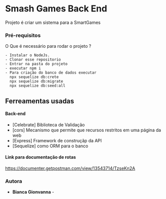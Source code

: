 # Smash Games Back End

Projeto é criar um sistema para a SmartGames

### Pré-requisitos

O Que é necessário para rodar o projeto ?

```
- Instalar o NodeJs.
- Clonar esse repositorio
- Entrar na pasta do projeto
- executar npm i
- Para criação do banco de dados executar
  npx sequelize db:crete
  npx sequelize db:migrate
  npx sequelize db:seed:all

```

## Ferreamentas usadas

#### **Back-end**

- [Celebrate] Biblioteca de Validação
- [cors] Mecanismo que permite que recursos restritos em uma página da web
- [Express] Framework de construçãp da API
- [Sequelize] como ORM para o banco

#### **Link para documentação de rotas**

https://documenter.getpostman.com/view/13543714/TzseKn2A

### Autora

- **Bianca Gionvanna** -
